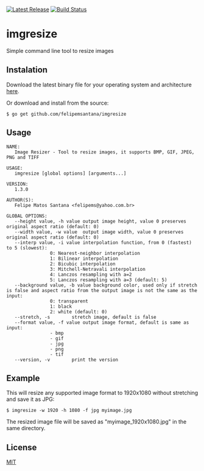 [![Latest Release](https://img.shields.io/github/release/felipemsantana/imgresize.svg?maxAge=2592000)](https://github.com/felipemsantana/imgresize/releases/latest)
[![Build Status](https://travis-ci.org/felipemsantana/imgresize.svg?branch=master)](https://travis-ci.org/felipemsantana/imgresize)

# imgresize
Simple command line tool to resize images

## Instalation
Download the latest binary file for your operating system and architecture [here](https://github.com/felipemsantana/imgresize/releases/latest).

Or download and install from the source:
```
$ go get github.com/felipemsantana/imgresize
```

## Usage
```
NAME:
   Image Resizer - Tool to resize images, it supports BMP, GIF, JPEG, PNG and TIFF

USAGE:
   imgresize [global options] [arguments...]

VERSION:
   1.3.0

AUTHOR(S):
   Felipe Matos Santana <felipems@yahoo.com.br>

GLOBAL OPTIONS:
   --height value, -h value	output image height, value 0 preserves original aspect ratio (default: 0)
   --width value, -w value	output image width, value 0 preserves original aspect ratio (default: 0)
   --interp value, -i value	interpolation function, from 0 (fastest) to 5 (slowest):
				0: Nearest-neighbor interpolation
				1: Bilinear interpolation
				2: Bicubic interpolation
				3: Mitchell-Netravali interpolation
				4: Lanczos resampling with a=2
				5: Lanczos resampling with a=3 (default: 5)
   --background value, -b value	background color, used only if stretch is false and aspect ratio from the output image is not the same as the input:
				0: transparent
				1: black
				2: white (default: 0)
   --stretch, -s		stretch image, default is false
   --format value, -f value	output image format, default is same as input:
				- bmp
				- gif
				- jpg
				- png
				- tif
   --version, -v		print the version

```

## Example
This will resize any supported image format to 1920x1080 without stretching and save it as JPG:
```
$ imgresize -w 1920 -h 1080 -f jpg myimage.jpg
```
The resized image file will be saved as "myimage_1920x1080.jpg" in the same directory.

## License
[MIT](LICENSE)
